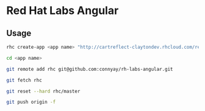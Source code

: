 # Red Hat Labs Angular

## Usage

```bash
rhc create-app <app name> "http://cartreflect-claytondev.rhcloud.com/reflect?github=connyay/openshift-node-diy"
```

```bash
cd <app name>
```

```bash
git remote add rhc git@github.com:connyay/rh-labs-angular.git
```

```bash
git fetch rhc
```

```bash
git reset --hard rhc/master
```

```bash
git push origin -f
```
